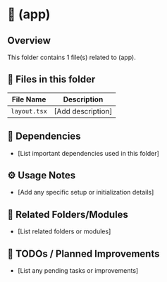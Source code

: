 # 📂 (app)

## Overview
This folder contains 1 file(s) related to (app).

## 📄 Files in this folder

| File Name | Description |
|-----------|-------------|
| `layout.tsx` | [Add description] |

## 🔗 Dependencies
- [List important dependencies used in this folder]

## ⚙️ Usage Notes
- [Add any specific setup or initialization details]

## 🔄 Related Folders/Modules
- [List related folders or modules]

## 🚧 TODOs / Planned Improvements
- [List any pending tasks or improvements]
